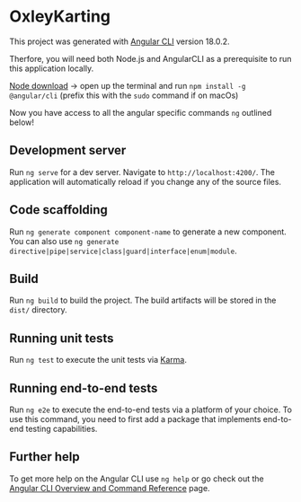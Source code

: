 # OxleyKarting

This project was generated with [Angular CLI](https://github.com/angular/angular-cli) version 18.0.2.

Therfore, you will need both Node.js and AngularCLI as a prerequisite to run this application locally.

[Node download](https://nodejs.org/en) -> open up the terminal and run `npm install -g @angular/cli` (prefix this with the `sudo` command if on macOs)

Now you have access to all the angular specific commands `ng` outlined below! 


## Development server

Run `ng serve` for a dev server. Navigate to `http://localhost:4200/`. The application will automatically reload if you change any of the source files.

## Code scaffolding

Run `ng generate component component-name` to generate a new component. You can also use `ng generate directive|pipe|service|class|guard|interface|enum|module`.

## Build

Run `ng build` to build the project. The build artifacts will be stored in the `dist/` directory.

## Running unit tests

Run `ng test` to execute the unit tests via [Karma](https://karma-runner.github.io).

## Running end-to-end tests

Run `ng e2e` to execute the end-to-end tests via a platform of your choice. To use this command, you need to first add a package that implements end-to-end testing capabilities.

## Further help

To get more help on the Angular CLI use `ng help` or go check out the [Angular CLI Overview and Command Reference](https://angular.dev/tools/cli) page.
